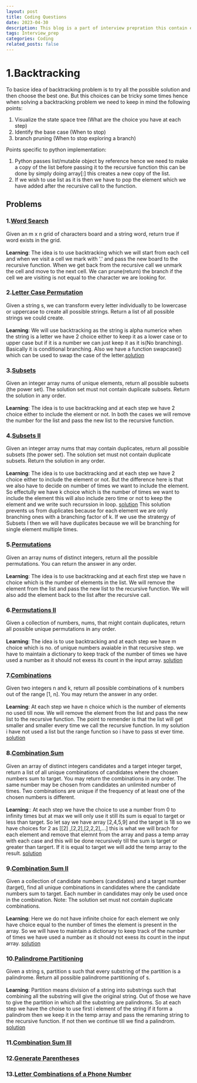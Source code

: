```yaml
---
layout: post
title: Coding Questions
date: 2023-04-30 
description: This blog is a part of interview prepration this contain explanation of coding question and concepts related to it.
tags: Interview_prep
categories: Coding
related_posts: false
---
```


# 1.Backtracking
To basice idea of backtracking problem is to try all the possible solution and then choose the best one. But this choices can be tricky some times hence when solving a backtracking problem we need to keep in mind the following points:
1. Visualize the state space tree (What are the choice you have at each step)
2. Identify the base case (When to stop)
3. branch pruning (When to stop exploring a branch)

Points specific to python implementation:
1. Python passes list/mutable object by reference hence we need to make a copy of the list before passing it to the recursive function this can be done by simply doing array[:] this creates a new copy of the list.
2. If we wish to use list as it is then we have to pop the element which we have added after the recursive call to the function.

## Problems

### 1.[Word Search](https://leetcode.com/problems/word-search/)
Given an m x n grid of characters board and a string word, return true if word exists in the grid.
<br><br>**Learning**: 
The idea is to use backtracking which we will start from each cell and when we visit a cell we mark with '.' and pass the new board to the recursive function. When we get back from the recursive call we unmark the cell and move to the next cell. We can prune(return) the branch if the cell we are visiting is not equal to the character we are looking for.

### 2.[Letter Case Permutation](https://leetcode.com/problems/letter-case-permutation/)

Given a string s, we can transform every letter individually to be lowercase or uppercase to create all possible strings.
Return a list of all possible strings we could create.
<br><br>**Learning**:
We will use backtracking as the string is alpha numerice when the string is a letter we have 2 choice either to keep it as a lower case or to upper case but if it is a number we can just keep it as it is(No branching). Basically it is conditional branching. Also we have a function swapcase() which can be used to swap the case of the letter.[solution](https://leetcode.com/problems/letter-case-permutation/solutions/379928/python-clear-solution/?orderBy=most_votes&languageTags=python)

### 3.[Subsets](https://leetcode.com/problems/subsets/)

Given an integer array nums of unique elements, return all possible subsets (the power set).
The solution set must not contain duplicate subsets. Return the solution in any order.
<br><br>**Learning**:
The idea is to use backtracking and at each step we have 2 choice either to include the element or not. In both the cases we will remove the number for the list and pass the new list to the recursive function.

### 4.[Subsets II](https://leetcode.com/problems/subsets-ii/)

Given an integer array nums that may contain duplicates, return all possible subsets (the power set).
The solution set must not contain duplicate subsets. Return the solution in any order.
<br><br>**Learning**:
The idea is to use backtracking and at each step we have 2 choice either to include the element or not. But the difference here is that we also have to decide on number of times we want to include the element. So effectully we have k choice which is the number of times we want to include the element this will also include zero time or not to keep the element and we write such recurssion in loop. [solution](https://leetcode.com/problems/subsets-ii/solutions/3464268/backtracking-in-loop/?orderBy=most_votes) This solution prevents us from duplicates because for each element we are only branching ones with a branching factor of k. If we use the stratergy of Subsets I then we will have duplicates because we will be branching for single element multiple times.

### 5.[Permutations](https://leetcode.com/problems/permutations/)

Given an array nums of distinct integers, return all the possible permutations. You can return the answer in any order.
<br><br>**Learning**:
The idea is to use backtracking and at each first step we have n choice which is the number of elements in the list. We will remove the element from the list and pass the new list to the recursive function. We will also add the element back to the list after the recursive call.

### 6.[Permutations II](https://leetcode.com/problems/permutations-ii/)

Given a collection of numbers, nums, that might contain duplicates, return all possible unique permutations in any order.
<br><br>**Learning**:
The idea is to use backtracking and at each step we have m choice which is no. of unique numbers avaiable in that recursive step. we have to maintain a dictionary to keep track of the number of times we have used a number as it should not exess its count in the input array. [solution](https://leetcode.com/problems/permutations-ii/submissions/941544514/)

### 7.[Combinations](https://leetcode.com/problems/combinations/)

Given two integers n and k, return all possible combinations of k numbers out of the range [1, n].
You may return the answer in any order.
<br><br>**Learning**:
At each step we have n choice which is the number of elements no used till now. We will remove the element from the list and pass the new list to the recursive function. The point to remender is that the list will get smaller and smaller every time we call the recursive function. In my solution i have not used a list but the range function so i have to pass st ever time. [solution](https://leetcode.com/problems/combinations/submissions/941550426/)

### 8.[Combination Sum](https://leetcode.com/problems/combination-sum/)

Given an array of distinct integers candidates and a target integer target, return a list of all unique combinations of candidates where the chosen numbers sum to target. You may return the combinations in any order.
The same number may be chosen from candidates an unlimited number of times. Two combinations are unique if the frequency of at least one of the chosen numbers is different.
<br><br>**Learning**::
At each step we have the choice to use a number from 0 to infinity times but at max we will only use it still its sum is equal to target or less than target. So let say we have array [2,4,5,9] and the target is 18 so we have choices for 2 as [[2] ,[2,2],[2,2,2],...] this is what we will brach for each element and remove that elemnt from the array and pass a temp array with each case and this will be done recursively till the sum is target or greater than targert. If it is equal to target we will add the temp array to the result. [solution](https://leetcode.com/problems/combination-sum/submissions/941567764/)

### 9.[Combination Sum II](https://leetcode.com/problems/combination-sum-ii/)

Given a collection of candidate numbers (candidates) and a target number (target), find all unique combinations in candidates where the candidate numbers sum to target. Each number in candidates may only be used once in the combination.
Note: The solution set must not contain duplicate combinations.
<br><br>**Learning**:
Here we do not have infinite choice for each element we only have choice equal to the number of times the element is present in the array. So we will have to maintain a dictionary to keep track of the number of times we have used a number as it should not exess its count in the input array. [solution](https://leetcode.com/problems/combination-sum-ii/submissions/941727613/)

### 10.[Palindrome Partitioning](https://leetcode.com/problems/palindrome-partitioning/)

Given a string s, partition s such that every substring of the partition is a palindrome. Return all possible palindrome partitioning of s.
<br><br>**Learning**:
Partition means division of a string into substrings such that combining all the substring will give the original string. Out of those we have to give the partition in which all the substring are palindroms. So at each step we have the choise to use first i element of the string if it form a palindrom then we keep it in the temp array and pass the remaning string to the recursive function. If not then we continue till we find a palindrom. [solution](https://leetcode.com/problems/palindrome-partitioning/submissions/941994464/)

### 11.[Combination Sum III](https://leetcode.com/problems/combination-sum-iii/)
### 12.[Generate Parentheses](https://leetcode.com/problems/generate-parentheses/)
### 13.[Letter Combinations of a Phone Number](https://leetcode.com/problems/letter-combinations-of-a-phone-number/)

